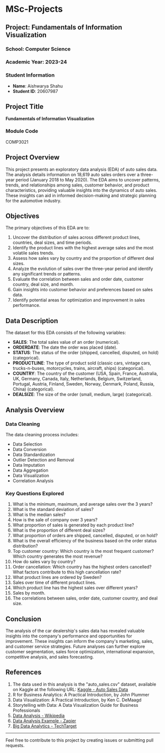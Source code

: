 # MSc-Projects

## Project: Fundamentals of Information Visualization

### School: Computer Science
### Academic Year: 2023-24

### Student Information
- **Name**: Aishwarya Shahu
- **Student ID**: 20607987

## Project Title
**Fundamentals of Information Visualization**

### Module Code
COMP3021

## Project Overview
This project presents an exploratory data analysis (EDA) of auto sales data. The analysis details information on 18,619 auto sales orders over a three-year period (January 2018 to May 2020). The EDA aims to uncover patterns, trends, and relationships among sales, customer behavior, and product characteristics, providing valuable insights into the dynamics of auto sales. These insights can aid in informed decision-making and strategic planning for the automotive industry.

## Objectives
The primary objectives of this EDA are to:
1. Uncover the distribution of sales across different product lines, countries, deal sizes, and time periods.
2. Identify the product lines with the highest average sales and the most volatile sales trends.
3. Assess how sales vary by country and the proportion of different deal sizes.
4. Analyze the evolution of sales over the three-year period and identify any significant trends or patterns.
5. Evaluate the correlation between sales and order date, customer country, deal size, and month.
6. Gain insights into customer behavior and preferences based on sales data.
7. Identify potential areas for optimization and improvement in sales performance.

## Data Description
The dataset for this EDA consists of the following variables:
- **SALES**: The total sales value of an order (numerical).
- **ORDERDATE**: The date the order was placed (date).
- **STATUS**: The status of the order (shipped, cancelled, disputed, on hold) (categorical).
- **PRODUCTLINE**: The type of product sold (classic cars, vintage cars, trucks-n-buses, motorcycles, trains, aircraft, ships) (categorical).
- **COUNTRY**: The country of the customer (USA, Spain, France, Australia, UK, Germany, Canada, Italy, Netherlands, Belgium, Switzerland, Portugal, Austria, Finland, Sweden, Norway, Denmark, Poland, Russia, China) (categorical).
- **DEALSIZE**: The size of the order (small, medium, large) (categorical).

## Analysis Overview
### Data Cleaning
The data cleaning process includes:
- Data Selection
- Data Conversion
- Data Standardization
- Outlier Detection and Removal
- Data Imputation
- Data Aggregation
- Data Visualization
- Correlation Analysis

### Key Questions Explored
1. What is the minimum, maximum, and average sales over the 3 years?
2. What is the standard deviation of sales?
3. What is the median sales?
4. How is the sale of company over 3 years?
5. What proportion of sales is generated by each product line?
6. What is the proportion of different deal sizes?
7. What proportion of orders are shipped, cancelled, disputed, or on hold?
8. What is the overall efficiency of the business based on the order status distribution?
9. Top customer country: Which country is the most frequent customer? Which country generates the most revenue?
10. How do sales vary by country?
11. Order cancellation: Which country has the highest orders cancelled? What factors contribute to this high cancellation rate?
12. What product lines are ordered by Sweden?
13. Sales over time of different product lines.
14. Which product line has the highest sales over different years?
15. Sales by month.
16. The correlations between sales, order date, customer country, and deal size.

## Conclusion
The analysis of the car dealership's sales data has revealed valuable insights into the company's performance and opportunities for improvement. These insights can inform the company's marketing, sales, and customer service strategies. Future analyses can further explore customer segmentation, sales force optimization, international expansion, competitive analysis, and sales forecasting.

## References
1. The data used in this analysis is the "auto_sales.csv" dataset, available on Kaggle at the following URL: [Kaggle - Auto Sales Data](https://www.kaggle.com/datasets/gagandeep16/car-sales)
2. R for Business Analytics: A Practical Introduction, by John Plummer
3. Data Visualization: A Practical Introduction, by Ken C. DeMaagd
4. Storytelling with Data: A Data Visualization Guide for Business Professionals
5. [Data Analysis - Wikipedia](https://en.wikipedia.org/wiki/Data_analysis)
6. [Data Analysis Example - Zapier](https://zapier.com/blog/data-analysis-example/)
7. [Big Data Analytics - TechTarget](https://www.techtarget.com/searchbusinessanalytics/definition/big-data-analytics)

---

Feel free to contribute to this project by creating issues or submitting pull requests.

